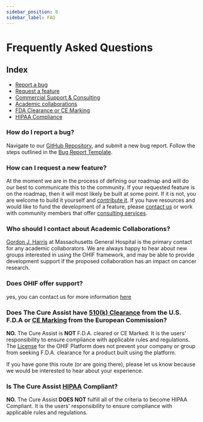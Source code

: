```yaml
---
sidebar_position: 8
sidebar_label: FAQ
---
```


# Frequently Asked Questions

## Index

- [Report a bug][report-bug]
- [Request a feature][new-feature]
- [Commercial Support & Consulting][commercial-support]
- [Academic collaborations][academic]
- [FDA Clearance or CE Marking][fda-clearance]
- [HIPAA Compliance][hipaa]

### How do I report a bug?

Navigate to our [GitHub Repository][new-issue], and submit a new bug report.
Follow the steps outlined in the [Bug Report Template][bug-report-template].

### How can I request a new feature?

At the moment we are in the process of defining our roadmap and will do our best
to communicate this to the community. If your requested feature is on the
roadmap, then it will most likely be built at some point. If it is not, you are
welcome to build it yourself and [contribute it](development/contributing.md).
If you have resources and would like to fund the development of a feature,
please [contact us](https://www.ohif.org) or work with community members that
offer [consulting services][commercial-support].

### Who should I contact about Academic Collaborations?

[Gordon J. Harris](https://www.dfhcc.harvard.edu/insider/member-detail/member/gordon-j-harris-phd/)
at Massachusetts General Hospital is the primary contact for any academic
collaborators. We are always happy to hear about new groups interested in using
the OHIF framework, and may be able to provide development support if the
proposed collaboration has an impact on cancer research.

### Does OHIF offer support?

yes, you can contact us for more information
[here](https://ohif.org/get-support)

### Does The Cure Assist have [510(k) Clearance][501k-clearance] from the U.S. F.D.A or [CE Marking][ce-marking] from the European Commission?

**NO.** The Cure Assist is **NOT** F.D.A. cleared or CE Marked. It is the users'
responsibility to ensure compliance with applicable rules and regulations. The
[License](https://github.com/OHIF/Viewers/blob/master/LICENSE) for the OHIF
Platform does not prevent your company or group from seeking F.D.A. clearance
for a product built using the platform.

If you have gone this route (or are going there), please let us know because we
would be interested to hear about your experience.

### Is The Cure Assist [HIPAA][hipaa-def] Compliant?

**NO.** The Cure Assist **DOES NOT** fulfill all of the criteria to become HIPAA
Compliant. It is the users' responsibility to ensure compliance with applicable
rules and regulations.

<!--
  Links
  -->

<!-- prettier-ignore-start -->
<!-- INDEX -->
[report-bug]: #how-do-i-report-a-bug
[new-feature]: #how-can-i-request-a-new-feature
[commercial-support]: #does-ohif-offer-commercial-support
[academic]: #who-should-i-contact-about-academic-collaborations
[fda-clearance]: #does-the-ohif-viewer-have-510k-clearance-from-the-us-fda-or-ce-marking-from-the-european-commission
[hipaa]: #is-the-ohif-viewer-hipaa-compliant
<!-- OTHER -->
[501k-clearance]: https://www.fda.gov/MedicalDevices/DeviceRegulationandGuidance/HowtoMarketYourDevice/PremarketSubmissions/PremarketNotification510k/
[ce-marking]: https://ec.europa.eu/growth/single-market/ce-marking_en
[hipaa-def]: https://en.wikipedia.org/wiki/Health_Insurance_Portability_and_Accountability_Act
[new-issue]: https://github.com/OHIF/Viewers/issues/new/choose
[bug-report-template]: https://github.com/OHIF/Viewers/issues/new?assignees=&labels=Bug+Report+%3Abug%3A&template=---bug-report.md&title=
<!-- prettier-ignore-end -->
